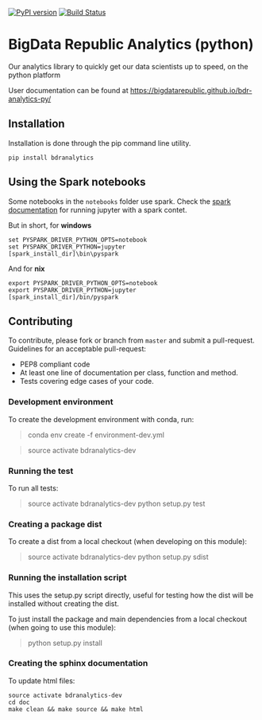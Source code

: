 [![PyPI version](https://badge.fury.io/py/bdranalytics.svg)](https://badge.fury.io/py/bdranalytics)
[![Build Status](https://travis-ci.org/BigDataRepublic/bdr-analytics-py.svg?branch=master)](https://travis-ci.org/BigDataRepublic/bdr-analytics-py)

# BigData Republic Analytics (python)
Our analytics library to quickly get our data scientists up to speed, on the python platform

User documentation can be found at https://bigdatarepublic.github.io/bdr-analytics-py/

## Installation

Installation is done through the pip command line utility.

```
pip install bdranalytics
```

## Using the Spark notebooks
Some notebooks in the `notebooks` folder use spark. Check the [spark documentation](http://spark.apache.org/docs/2.0.1/programming-guide.html) for running jupyter with a spark contet.

But in short, for **windows**
```
set PYSPARK_DRIVER_PYTHON_OPTS=notebook
set PYSPARK_DRIVER_PYTHON=jupyter
[spark_install_dir]\bin\pyspark
```

And for **nix**
```
export PYSPARK_DRIVER_PYTHON_OPTS=notebook
export PYSPARK_DRIVER_PYTHON=jupyter
[spark_install_dir]/bin/pyspark
```

## Contributing
To contribute, please fork or branch from `master` and submit a pull-request.
Guidelines for an acceptable pull-request:

- PEP8 compliant code
- At least one line of documentation per class, function and method.
- Tests covering edge cases of your code.

### Development environment
To create the development environment with conda, run:

  > conda env create -f environment-dev.yml

  > source activate bdranalytics-dev

### Running the test

To run all tests:
> source activate bdranalytics-dev
> python setup.py test

### Creating a package dist

To create a dist from a local checkout (when developing on this module):
> source activate bdranalytics-dev
> python setup.py sdist

### Running the installation script
This uses the setup.py script directly, useful for testing how the dist will be installed without creating the dist.

To just install the package and main dependencies from a local checkout (when going to use this module):
> python setup.py install

### Creating the sphinx documentation

To update html files:
```
source activate bdranalytics-dev
cd doc
make clean && make source && make html
```
